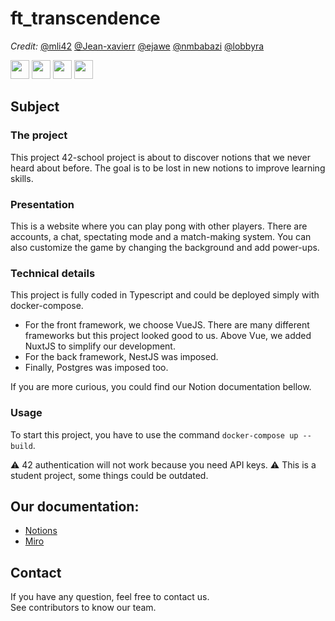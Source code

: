 # ft_transcendence

*Credit:*
[@mli42](https://github.com/mli42) [@Jean-xavierr](https://github.com/Jean-xavierr) [@ejawe](https://github.com/ejawe) [@nmbabazi](https://github.com/nmbabazi) [@lobbyra](https://github.com/lobbyra)

<p float="left">
  <img src="https://cdn.iconscout.com/icon/free/png-512/typescript-1174965.png" width="30px" height="30px">
  <img src="https://upload.wikimedia.org/wikipedia/commons/thumb/9/9a/Visual_Studio_Code_1.35_icon.svg/1024px-Visual_Studio_Code_1.35_icon.svg.png" width="30px" height="30px"> 
  <img src="https://cdn.iconscout.com/icon/free/png-512/vue-282497.png" width="30px" height="30px">
  <img src="https://docs.nestjs.com/assets/logo-small.svg" width="30px" height="30px"> 
</p>

## Subject

### The project

This project 42-school project is about to discover notions that we never heard about before.
The goal is to be lost in new notions to improve learning skills.

### Presentation

This is a website where you can play pong with other players.
There are accounts, a chat, spectating mode and a match-making system. You can also customize the game by
changing the background and add power-ups.

### Technical details

This project is fully coded in Typescript and could be deployed simply with docker-compose.

- For the front framework, we choose VueJS. There are many different frameworks but this project looked good to us. Above Vue, we added NuxtJS to simplify our development.
- For the back framework, NestJS was imposed.
- Finally, Postgres was imposed too.

If you are more curious, you could find our Notion documentation bellow.

### Usage

To start this project, you have to use the command `docker-compose up --build`.

⚠ 42 authentication will not work because you need API keys.
⚠ This is a student project, some things could be outdated.

## Our documentation:

- [Notions](https://www.notion.so/Doc-ft_transcendence-65a2330b989b415282cd7f77a9fb4478)
- [Miro](https://miro.com/app/board/o9J_lDZquiY=/)

## Contact

If you have any question, feel free to contact us. \
See contributors to know our team.
